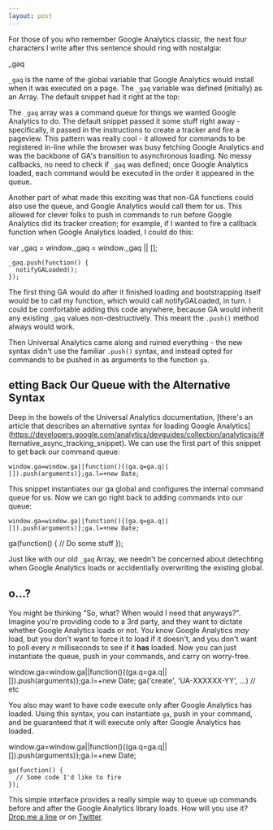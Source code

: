 ```yaml
---
layout: post
---
```


For those of you who remember Google Analytics classic, the next four characters I write after this sentence should ring with nostalgia:

  _gaq

<code>\_gaq</code> is the name of the global variable that Google Analytics would install when it was executed on a page. The <code>_gaq</code> variable was defined (initially) as an Array. The default snippet had it right at the top:

  <script type="text/javascript">
      var _gaq = _gaq || [];
      _gaq.push(['_setAccount', 'UA-XXXXX-X']);
      _gaq.push(['_trackPageview']);

      (function() {
          var ga = document.createElement('script'); ga.type = 'text/javascript'; ga.async = true;
          ga.src = ('https:' == document.location.protocol ? 'https://ssl' : 'http://www') + '.google-analytics.com/ga.js';
          var s = document.getElementsByTagName('script')[0]; s.parentNode.insertBefore(ga, s);
      })();
  </script>
    
The <code>\_gaq</code> array was a command queue for things we wanted Google Analytics to do. The default snippet passed it some stuff right away - specifically, it passed in the instructions to create a tracker and fire a pageview. This pattern was really cool - it allowed for commands to be registered in-line while the browser was busy fetching Google Analytics and was the backbone of GA's transition to asynchronous loading. No messy callbacks, no need to check if <code>_gaq</code> was defined; once Google Analytics loaded, each command would be executed in the order it appeared in the queue.

Another part of what made this exciting was that non-GA functions could also use the queue, and Google Analytics would call them for us. This allowed for clever folks to push in commands to run before Google Analytics did its tracker creation; for example, if I wanted to fire a callback function when Google Analytics loaded, I could do this:

  var _gaq = window._gaq = window._gaq || [];
    
    _gaq.push(function() {
      notifyGALoaded();
    });

The first thing GA would do after it finished loading and bootstrapping itself would be to call my function, which would call notifyGALoaded, in turn. I could be comfortable adding this code anywhere, because GA would inherit any existing <code>_gaq</code> values non-destructively. This meant the <code>.push()</code> method always would work.

Then Universal Analytics came along and ruined everything - the new syntax didn't use the familiar <code>.push()</code> syntax, and instead opted for commands to be pushed in as arguments to the function <code>ga</code>.

## etting Back Our Queue with the Alternative Syntax

Deep in the bowels of the Universal Analytics documentation, [there's an article that describes an alternative syntax for loading Google Analytics](https://developers.google.com/analytics/devguides/collection/analyticsjs/# lternative_async_tracking_snippet). We can use the first part of this snippet to get back our command queue:

    window.ga=window.ga||function(){(ga.q=ga.q||[]).push(arguments)};ga.l=+new Date;

This snippet instantiates our ga global and configures the internal command queue for us. Now we can go right back to adding commands into our queue:

    window.ga=window.ga||function(){(ga.q=ga.q||[]).push(arguments)};ga.l=+new Date;
    
  ga(function() {
      // Do some stuff
    });
    
Just like with our old <code>_gaq</code> Array, we needn't be concerned about detechting when Google Analytics loads or accidentially overwriting the existing global.

## o...?
You might be thinking "So, what? When would I need that anyways?". Imagine you're providing code to a 3rd party, and they want to dictate whether Google Analytics loads or not. You know Google Analytics *may* load, but you don't want to force it to load if it doesn't, and you don't want to poll every _n_ milliseconds to see if it **has** loaded. Now you can just instantiate the queue, push in your commands, and carry on worry-free.

  window.ga=window.ga||function(){(ga.q=ga.q||[]).push(arguments)};ga.l=+new Date;
    ga('create', 'UA-XXXXXX-YY', ...)
    // etc

You also may want to have code execute only after Google Analytics has loaded. Using this syntax, you can instantiate <code>ga</code>, push in your command, and be guaranteed that it will execute only after Google Analytics has loaded.

  window.ga=window.ga||function(){(ga.q=ga.q||[]).push(arguments)};ga.l=+new Date;
    
    ga(function() {
      // Some code I'd like to fire
    });

This simple interface provides a really simple way to queue up commands before and after the Google Analytics library loads. How will you use it? [Drop me a line](http://danwilkerson.com/contact) or on [Twitter](https://twitter.com/notdanwilkerson).
  
